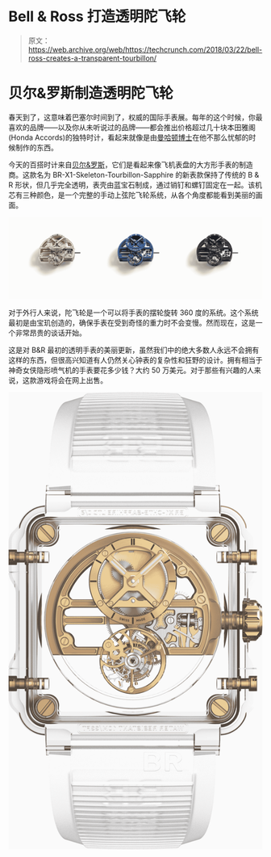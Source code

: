 # Bell & Ross 打造透明陀飞轮 

> 原文：<https://web.archive.org/web/https://techcrunch.com/2018/03/22/bell-ross-creates-a-transparent-tourbillon/>

# 贝尔&罗斯制造透明陀飞轮

春天到了，这意味着巴塞尔时间到了，权威的国际手表展。每年的这个时候，你最喜欢的品牌——以及你从未听说过的品牌——都会推出价格超过几十块本田雅阁(Honda Accords)的独特时计，看起来就像是由[曼哈顿博士](https://web.archive.org/web/20221209035008/https://en.wikipedia.org/wiki/Doctor_Manhattan)在他不那么忧郁的时候制作的东西。

今天的百搭时计来自[贝尔&罗斯](https://web.archive.org/web/20221209035008/https://www.bellross.com/)，它们是看起来像飞机表盘的大方形手表的制造商。这款名为 BR-X1-Skeleton-Tourbillon-Sapphire 的新表款保持了传统的 B & R 形状，但几乎完全透明，表壳由蓝宝石制成，通过销钉和螺钉固定在一起。该机芯有三种颜色，是一个完整的手动上弦陀飞轮系统，从各个角度都能看到美丽的画面。

![](img/b666afb7a4f00e5c280b97475619208b.png)

对于外行人来说，陀飞轮是一个可以将手表的摆轮旋转 360 度的系统。这个系统最初是由宝玑创造的，确保手表在受到奇怪的重力时不会变慢。然而现在，这是一个非常昂贵的谈话开始。

这是对 B&R 最初的透明手表的美丽更新，虽然我们中的绝大多数人永远不会拥有这样的东西，但很高兴知道有人仍然关心钟表的复杂性和狂野的设计。拥有相当于神奇女侠隐形喷气机的手表要花多少钱？大约 50 万美元。对于那些有兴趣的人来说，这款游戏将会在网上出售。

![](img/f2d8da203375e4315dfd6457e0273161.png)